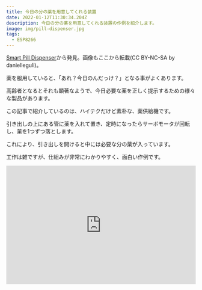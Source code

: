 ```yaml
---
title: 今日の分の薬を用意してくれる装置
date: 2022-01-12T11:30:34.204Z
description: 今日の分の薬を用意してくれる装置の作例を紹介します。
image: img/pill-dispenser.jpg
tags:
  - ESP8266
---
```

[Smart Pill Dispenser](https://www.instructables.com/Smart-Pill-Dispenser/)から発見。画像もここから転載(CC BY-NC-SA by danielleguli)。

薬を服用していると、「あれ？今日のんだっけ？」となる事がよくあります。

高齢者となるとそれも顕著なようで、今日必要な薬を正しく提示するための様々な製品があります。

この記事で紹介しているのは、ハイテクだけど素朴な、薬供給機です。

引き出しの上にある管に薬を入れて置き、定時になったらサーボモータが回転し、薬を1つずつ落とします。

これにより、引き出しを開けると中には必要な分の薬が入っています。

工作は雑ですが、仕組みが非常にわかりやすく、面白い作例です。

<iframe width="100%" height="315" src="https://www.youtube.com/embed/HoQfOZ1bkvk" title="YouTube video player" frameborder="0" allow="accelerometer; autoplay; clipboard-write; encrypted-media; gyroscope; picture-in-picture" allowfullscreen></iframe>